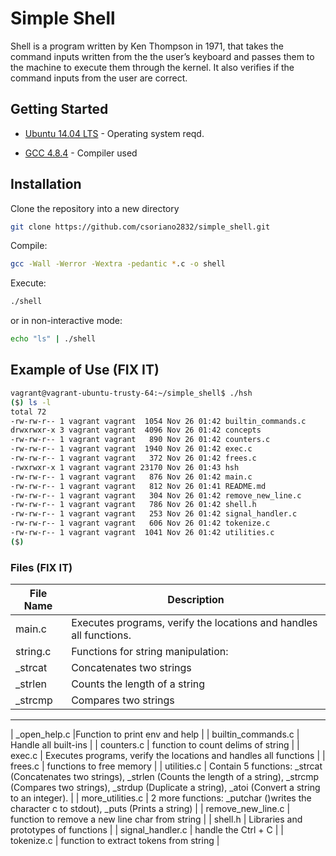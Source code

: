 # Simple Shell
Shell is a program written by Ken Thompson in 1971, that takes the command inputs written from the the user’s keyboard and passes them to the machine to execute them through the kernel. It also verifies if the command inputs from the user are correct.

## Getting Started

* [Ubuntu 14.04 LTS](http://releases.ubuntu.com/14.04/) - Operating system reqd.

* [GCC 4.8.4](https://gcc.gnu.org/gcc-4.8/) - Compiler used

## Installation
Clone the repository into a new directory
```bash
git clone https://github.com/csoriano2832/simple_shell.git
```
Compile:
```bash
gcc -Wall -Werror -Wextra -pedantic *.c -o shell
```
Execute: 
```bash
./shell
```
or in non-interactive mode:
```bash
echo "ls" | ./shell
```
## Example of Use (FIX IT)
```bash
vagrant@vagrant-ubuntu-trusty-64:~/simple_shell$ ./hsh
($) ls -l
total 72
-rw-rw-r-- 1 vagrant vagrant  1054 Nov 26 01:42 builtin_commands.c
drwxrwxr-x 3 vagrant vagrant  4096 Nov 26 01:42 concepts
-rw-rw-r-- 1 vagrant vagrant   890 Nov 26 01:42 counters.c
-rw-rw-r-- 1 vagrant vagrant  1940 Nov 26 01:42 exec.c
-rw-rw-r-- 1 vagrant vagrant   372 Nov 26 01:42 frees.c
-rwxrwxr-x 1 vagrant vagrant 23170 Nov 26 01:43 hsh
-rw-rw-r-- 1 vagrant vagrant   876 Nov 26 01:42 main.c
-rw-rw-r-- 1 vagrant vagrant   812 Nov 26 01:41 README.md
-rw-rw-r-- 1 vagrant vagrant   304 Nov 26 01:42 remove_new_line.c
-rw-rw-r-- 1 vagrant vagrant   786 Nov 26 01:42 shell.h
-rw-rw-r-- 1 vagrant vagrant   253 Nov 26 01:42 signal_handler.c
-rw-rw-r-- 1 vagrant vagrant   606 Nov 26 01:42 tokenize.c
-rw-rw-r-- 1 vagrant vagrant  1041 Nov 26 01:42 utilities.c
($)
```

### Files  (FIX IT)

| File Name | Description |
| ------ | ------ |
| main.c | Executes programs, verify the locations and handles all functions. |
| string.c | Functions for string manipulation:
|_strcat | Concatenates two strings |
|_strlen | Counts the length of a string |
|_strcmp | Compares two strings |

----

| _open_help.c |Function to print env and help |
| builtin_commands.c | Handle all built-ins |
| counters.c | function to count delims of string |
| exec.c | Executes programs, verify the locations and handles all functions |
| frees.c | functions to free memory |
| utilities.c | Contain 5 functions: _strcat (Concatenates two strings),  _strlen (Counts the length of a string), _strcmp (Compares two strings), _strdup (Duplicate a string), _atoi (Convert a string to an integer). |
| more_utilities.c | 2 more functions: _putchar ()writes the character c to stdout), _puts (Prints a string) |
| remove_new_line.c | function to remove a new line char from string |
| shell.h | Libraries and prototypes of functions |
| signal_handler.c | handle the Ctrl + C |
| tokenize.c | function to extract tokens from string |


